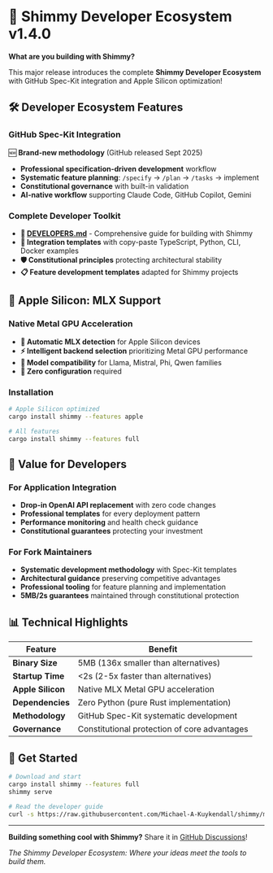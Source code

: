 # 🚀 Shimmy Developer Ecosystem v1.4.0

**What are you building with Shimmy?**

This major release introduces the complete **Shimmy Developer Ecosystem** with GitHub Spec-Kit integration and Apple Silicon optimization!

## 🛠️ Developer Ecosystem Features

### GitHub Spec-Kit Integration
🆕 **Brand-new methodology** (GitHub released Sept 2025)
- **Professional specification-driven development** workflow  
- **Systematic feature planning**: `/specify` → `/plan` → `/tasks` → implement
- **Constitutional governance** with built-in validation
- **AI-native workflow** supporting Claude Code, GitHub Copilot, Gemini

### Complete Developer Toolkit
- **📖 [DEVELOPERS.md](DEVELOPERS.md)** - Comprehensive guide for building with Shimmy
- **🔧 Integration templates** with copy-paste TypeScript, Python, CLI, Docker examples
- **🛡️ Constitutional principles** protecting architectural stability
- **📋 Feature development templates** adapted for Shimmy projects

## 🍎 Apple Silicon: MLX Support

### Native Metal GPU Acceleration
- **🚀 Automatic MLX detection** for Apple Silicon devices
- **⚡ Intelligent backend selection** prioritizing Metal GPU performance
- **🎯 Model compatibility** for Llama, Mistral, Phi, Qwen families
- **🔧 Zero configuration** required

### Installation
```bash
# Apple Silicon optimized
cargo install shimmy --features apple

# All features
cargo install shimmy --features full
```

## 🎯 Value for Developers

### For Application Integration
- **Drop-in OpenAI API replacement** with zero code changes
- **Professional templates** for every deployment pattern
- **Performance monitoring** and health check guidance
- **Constitutional guarantees** protecting your investment

### For Fork Maintainers
- **Systematic development methodology** with Spec-Kit templates
- **Architectural guidance** preserving competitive advantages
- **Professional tooling** for feature planning and implementation
- **5MB/2s guarantees** maintained through constitutional protection

## 📊 Technical Highlights

| Feature | Benefit |
|---------|---------|
| **Binary Size** | 5MB (136x smaller than alternatives) |
| **Startup Time** | <2s (2-5x faster than alternatives) |
| **Apple Silicon** | Native MLX Metal GPU acceleration |
| **Dependencies** | Zero Python (pure Rust implementation) |
| **Methodology** | GitHub Spec-Kit systematic development |
| **Governance** | Constitutional protection of core advantages |

## 🚀 Get Started

```bash
# Download and start
cargo install shimmy --features full
shimmy serve

# Read the developer guide
curl -s https://raw.githubusercontent.com/Michael-A-Kuykendall/shimmy/main/DEVELOPERS.md
```

---

**Building something cool with Shimmy?** Share it in [GitHub Discussions](https://github.com/Michael-A-Kuykendall/shimmy/discussions)!

*The Shimmy Developer Ecosystem: Where your ideas meet the tools to build them.*